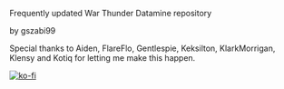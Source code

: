 Frequently updated War Thunder Datamine repository

by gszabi99

Special thanks to Aiden, FlareFlo, Gentlespie, Keksilton, KlarkMorrigan, Klensy and Kotiq for letting me make this happen.

[![ko-fi](https://ko-fi.com/img/githubbutton_sm.svg)](https://ko-fi.com/O5O2EXGTD)